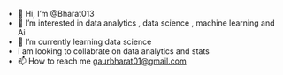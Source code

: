 - 👋 Hi, I’m @Bharat013
- 👀 I’m interested in data analytics , data science , machine learning  and Ai
- 🌱 I’m currently learning data science
-  i am looking to collabrate on data analytics and stats
- 📫 How to reach me gaurbharat01@gmail.com

<!---
Bharat013/Bharat013 is a ✨ special ✨ repository because its `README.md` (this file) appears on your GitHub profile.
You can click the Preview link to take a look at your changes.
--->
